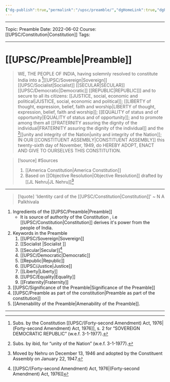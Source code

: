 ```yaml
---
{"dg-publish":true,"permalink":"/upsc/preamble/","dgHomeLink":true,"dgPassFrontmatter":false}
---
```


----

Topic: Preamble
Date: 2022-06-02
Course: [[UPSC/Constitution|Constitution]]
Tags:

----




# [[UPSC/Preamble|Preamble]] 
> WE, THE PEOPLE OF INDIA, having solemnly resolved to constitute India into a [^1][[UPSC/Sovereign|Sovereign]] [[UPSC/Socialist|Socialist]] [[SECULAR|SECULAR]] [[UPSC/Democratic|Democratic]] [[REPUBLIC|REPUBLIC]]] and to secure to all its citizens: [[JUSTICE, social, economic and political|JUSTICE, social, economic and political]]; [[LIBERTY of thought, expression, belief, faith and worship|LIBERTY of thought, expression, belief, faith and worship]]; [[EQUALITY of status and of opportunity|EQUALITY of status and of opportunity]]; and to promote among them all [[FRATERNITY assuring the dignity of the individual|FRATERNITY assuring the dignity of the individual]] and the [^2][[unity and integrity of the Nation|unity and integrity of the Nation]]; IN OUR [[CONSTITUENT ASSEMBLY|CONSTITUENT ASSEMBLY]] this twenty-sixth day of November, 1949, do HEREBY ADOPT, ENACT AND GIVE TO OURSELVES THIS CONSTITUTION.


>[!source] #Sources 
> 1. [[America Constitution|America Constitution]] 
> 2. Based on [[Objective Resolution|Objective Resolution]] drafted by [[JL Nehru|JL Nehru]][^4]


---

> [!quote] 'Identity card of the [[UPSC/Constitution|Constitution]]'
> ~ N A Palkhivala 



1. Ingredients of the [[UPSC/Preamble|Preamble]]
	- It is source of authority of the Constitution , i.e [[UPSC/Constitution|Constitution]] derives it's power from the people of India.
2. Keywords in the Preamble
	1. [[UPSC/Sovereign|Sovereign]]
	2. [[Socialist |Socialist ]]
	3. [[Secular|Secular]][^3] 
	4. [[UPSC/Democratic|Democratic]] 
	5. [[Republic|Republic]]
	6. [[UPSC/Justice|Justice]]
	7. [[Liberty|Liberty]]
	8. [[UPSC/Equality|Equality]] 
	9. [[Fraternity|Fraternity]]
3. [[UPSC/Significance of the Preamble|Significance of the Preamble]]
4. [[UPSC/Preamble as part of the constitution|Preamble as part of the constitution]]
5.  [[Amenability of the Preamble|Amenability of the Preamble]].



---
[^1]: Subs. by the Constitution [[UPSC/(Forty-second Amendment) Act, 1976|(Forty-second Amendment) Act, 1976]], s. 2 for “SOVEREIGN DEMOCRATIC REPUBLIC” (w.e.f. 3-1-1977). 
[^2]: Subs. by ibid, for “unity of the Nation” (w.e.f. 3-1-1977).
[^3]:  [[UPSC/(Forty-second Amendment) Act, 1976|(Forty-second Amendment) Act, 1976]]
[^4]: Moved by Nehru on December 13, 1946 and adopted by the Constituent Assembly on January 22, 1947.

